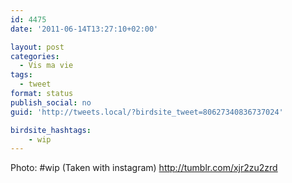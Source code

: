 ```yaml
---
id: 4475
date: '2011-06-14T13:27:10+02:00'

layout: post
categories:
  - Vis ma vie
tags:
  - tweet
format: status
publish_social: no
guid: 'http://tweets.local/?birdsite_tweet=80627340836737024'

birdsite_hashtags:
    - wip
---
```


Photo: #wip (Taken with instagram) http://tumblr.com/xjr2zu2zrd